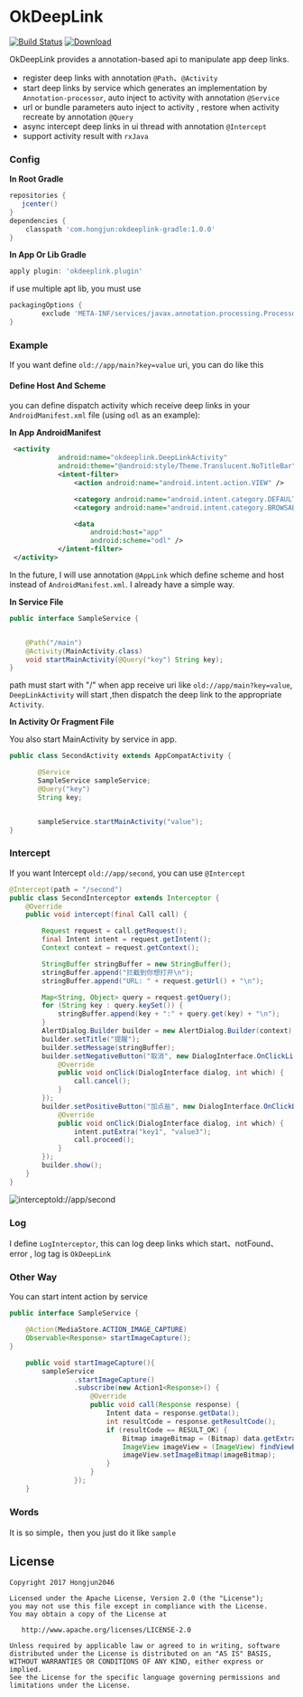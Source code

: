 # OkDeepLink
[![Build Status](https://travis-ci.org/HongJun2046/OkDeepLink.svg?branch=master)](https://travis-ci.org/HongJun2046/OkDeepLink)
[ ![Download](https://api.bintray.com/packages/zmanchina/maven/okdeeplink-gradle/images/download.svg) ](https://bintray.com/zmanchina/maven/okdeeplink-gradle/_latestVersion)

OkDeepLink provides a annotation-based api to manipulate app deep links.

- register deep links  with annotation `@Path`、`@Activity`
- start  deep links by service which generates an implementation by `Annotation-processor`, auto inject to activity with annotation `@Service`
- url or bundle parameters auto inject to activity , restore  when activity recreate  by annotation `@Query`
- async intercept deep links in ui  thread  with annotation `@Intercept`
- support activity result  with `rxJava`


### Config
**In Root Gradle**

```groovy
repositories {
   jcenter()
}
dependencies {
    classpath 'com.hongjun:okdeeplink-gradle:1.0.0'
}
```

**In App Or Lib Gradle**

```groovy
apply plugin: 'okdeeplink.plugin'
```
if use multiple apt lib, you must use

```groovy
packagingOptions {
        exclude 'META-INF/services/javax.annotation.processing.Processor'
}
```

### Example

If you want define `old://app/main?key=value` uri, you can do like this

#### Define Host And Scheme

you can define dispatch activity which receive deep links in your `AndroidManifest.xml` file (using `odl` as an example):

**In App AndroidManifest**
```xml
 <activity
            android:name="okdeeplink.DeepLinkActivity"
            android:theme="@android:style/Theme.Translucent.NoTitleBar">
            <intent-filter>
                <action android:name="android.intent.action.VIEW" />

                <category android:name="android.intent.category.DEFAULT" />
                <category android:name="android.intent.category.BROWSABLE" />

                <data
                    android:host="app"
                    android:scheme="odl" />
            </intent-filter>
 </activity>
```
In the future, I will use annotation `@AppLink` which define scheme and host  instead of `AndroidManifest.xml`. I already have a simple way.

**In Service File**

```java
public interface SampleService {


    @Path("/main")
    @Activity(MainActivity.class)
    void startMainActivity(@Query("key") String key);
}
```
path must start with "/"
when app receive uri like `old://app/main?key=value`, `DeepLinkActivity` will start ,then dispatch the deep link to the appropriate `Activity`.


**In Activity Or Fragment File**

You also start MainActivity by service in app.
```java
public class SecondActivity extends AppCompatActivity {

       @Service
       SampleService sampleService;
       @Query("key")
       String key;


       sampleService.startMainActivity("value");
}

```

### Intercept
If you want Intercept `old://app/second`, you can use `@Intercept`

```java
@Intercept(path = "/second")
public class SecondInterceptor extends Interceptor {
    @Override
    public void intercept(final Call call) {

        Request request = call.getRequest();
        final Intent intent = request.getIntent();
        Context context = request.getContext();

        StringBuffer stringBuffer = new StringBuffer();
        stringBuffer.append("拦截到你想打开\n");
        stringBuffer.append("URL: " + request.getUrl() + "\n");

        Map<String, Object> query = request.getQuery();
        for (String key : query.keySet()) {
            stringBuffer.append(key + ":" + query.get(key) + "\n");
        }
        AlertDialog.Builder builder = new AlertDialog.Builder(context);
        builder.setTitle("提醒");
        builder.setMessage(stringBuffer);
        builder.setNegativeButton("取消", new DialogInterface.OnClickListener() {
            @Override
            public void onClick(DialogInterface dialog, int which) {
                call.cancel();
            }
        });
        builder.setPositiveButton("加点盐", new DialogInterface.OnClickListener() {
            @Override
            public void onClick(DialogInterface dialog, int which) {
                intent.putExtra("key1", "value3");
                call.proceed();
            }
        });
        builder.show();
    }
}
```

![intercept`old://app/second` ](https://raw.githubusercontent.com/HongJun2046/OkDeepLink/master/snapshot/intercept_preview.png)


### Log
I define `LogInterceptor`, this can log deep links which start、notFound、error , log tag is `OkDeepLink`

### Other Way
You can start  intent action by service

```java
public interface SampleService {

    @Action(MediaStore.ACTION_IMAGE_CAPTURE)
    Observable<Response> startImageCapture();
}

```
```java
    public void startImageCapture(){
        sampleService
                .startImageCapture()
                .subscribe(new Action1<Response>() {
                    @Override
                    public void call(Response response) {
                        Intent data = response.getData();
                        int resultCode = response.getResultCode();
                        if (resultCode == RESULT_OK) {
                            Bitmap imageBitmap = (Bitmap) data.getExtras().get("data");
                            ImageView imageView = (ImageView) findViewById(R.id.ImageView_Capture_Image);
                            imageView.setImageBitmap(imageBitmap);
                        }
                    }
                });
    }
```

### Words

It is so simple，then you just do it like `sample`

License
-------

    Copyright 2017 Hongjun2046

    Licensed under the Apache License, Version 2.0 (the "License");
    you may not use this file except in compliance with the License.
    You may obtain a copy of the License at

       http://www.apache.org/licenses/LICENSE-2.0

    Unless required by applicable law or agreed to in writing, software
    distributed under the License is distributed on an "AS IS" BASIS,
    WITHOUT WARRANTIES OR CONDITIONS OF ANY KIND, either express or implied.
    See the License for the specific language governing permissions and
    limitations under the License.


